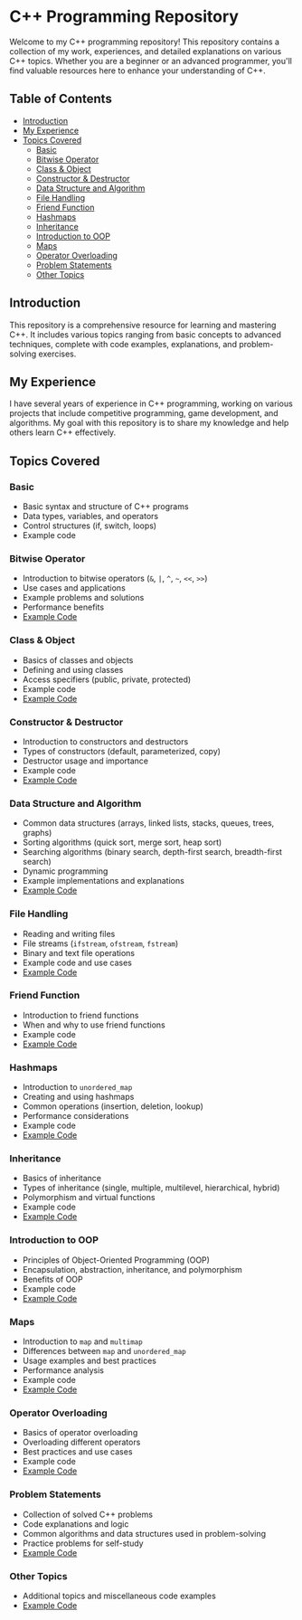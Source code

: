 # C++ Programming Repository

Welcome to my C++ programming repository! This repository contains a collection of my work, experiences, and detailed explanations on various C++ topics. Whether you are a beginner or an advanced programmer, you'll find valuable resources here to enhance your understanding of C++.

## Table of Contents

- [Introduction](#introduction)
- [My Experience](#my-experience)
- [Topics Covered](#topics-covered)
  - [Basic](#basic)
  - [Bitwise Operator](#bitwise-operator)
  - [Class & Object](#class--object)
  - [Constructor & Destructor](#constructor--destructor)
  - [Data Structure and Algorithm](#data-structure-and-algorithm)
  - [File Handling](#file-handling)
  - [Friend Function](#friend-function)
  - [Hashmaps](#hashmaps)
  - [Inheritance](#inheritance)
  - [Introduction to OOP](#introduction-to-oop)
  - [Maps](#maps)
  - [Operator Overloading](#operator-overloading)
  - [Problem Statements](#problem-statements)
  - [Other Topics](#other-topics)



## Introduction

This repository is a comprehensive resource for learning and mastering C++. It includes various topics ranging from basic concepts to advanced techniques, complete with code examples, explanations, and problem-solving exercises.

## My Experience

I have several years of experience in C++ programming, working on various projects that include competitive programming, game development, and algorithms. My goal with this repository is to share my knowledge and help others learn C++ effectively.

## Topics Covered

### Basic

- Basic syntax and structure of C++ programs
- Data types, variables, and operators
- Control structures (if, switch, loops)
- Example code

### Bitwise Operator

- Introduction to bitwise operators (`&`, `|`, `^`, `~`, `<<`, `>>`)
- Use cases and applications
- Example problems and solutions
- Performance benefits
- [Example Code](BITWISE%20OPERATOR/)

### Class & Object

- Basics of classes and objects
- Defining and using classes
- Access specifiers (public, private, protected)
- Example code
- [Example Code](CLASS%20&%20OBJECT/)

### Constructor & Destructor

- Introduction to constructors and destructors
- Types of constructors (default, parameterized, copy)
- Destructor usage and importance
- Example code
- [Example Code](CONSTRUCTOR%20&%20DISTRUCTOR/)

### Data Structure and Algorithm

- Common data structures (arrays, linked lists, stacks, queues, trees, graphs)
- Sorting algorithms (quick sort, merge sort, heap sort)
- Searching algorithms (binary search, depth-first search, breadth-first search)
- Dynamic programming
- Example implementations and explanations
- [Example Code](Data%20Structure%20And%20Algorithm/)

### File Handling

- Reading and writing files
- File streams (`ifstream`, `ofstream`, `fstream`)
- Binary and text file operations
- Example code and use cases
- [Example Code](FILEHANDLING/)

### Friend Function

- Introduction to friend functions
- When and why to use friend functions
- Example code
- [Example Code](FRIEND%20FUNCTION/)

### Hashmaps

- Introduction to `unordered_map`
- Creating and using hashmaps
- Common operations (insertion, deletion, lookup)
- Performance considerations
- Example code
- [Example Code](HASHMAPS/)

### Inheritance

- Basics of inheritance
- Types of inheritance (single, multiple, multilevel, hierarchical, hybrid)
- Polymorphism and virtual functions
- Example code
- [Example Code](INHERITANCE/)

### Introduction to OOP

- Principles of Object-Oriented Programming (OOP)
- Encapsulation, abstraction, inheritance, and polymorphism
- Benefits of OOP
- Example code
- [Example Code](INTRODUCTION%20TO%20OOPS/)

### Maps

- Introduction to `map` and `multimap`
- Differences between `map` and `unordered_map`
- Usage examples and best practices
- Performance analysis
- Example code
- [Example Code](MAP/)

### Operator Overloading

- Basics of operator overloading
- Overloading different operators
- Best practices and use cases
- Example code
- [Example Code](OPERETER%20OVERLOADING/)

### Problem Statements

- Collection of solved C++ problems
- Code explanations and logic
- Common algorithms and data structures used in problem-solving
- Practice problems for self-study
- [Example Code](PROBLEMSTATEMENT/)

### Other Topics

- Additional topics and miscellaneous code examples
- [Example Code](ECT/)


